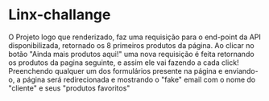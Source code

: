 # Linx-challange
O Projeto logo que renderizado, faz uma requisição para o end-point da API disponibilizada, retornado os 8 primeiros produtos da página.
Ao clicar no botão "Ainda mais produtos aqui!" uma nova requisição é feita retornando os produtos da pagina seguinte, e assim ele vai fazendo a cada click!
Preenchendo qualquer um dos formulários presente na página e enviando-o, a página será redirecionada e mostrando o "fake" email com o nome do "cliente" e seus "produtos favoritos"

